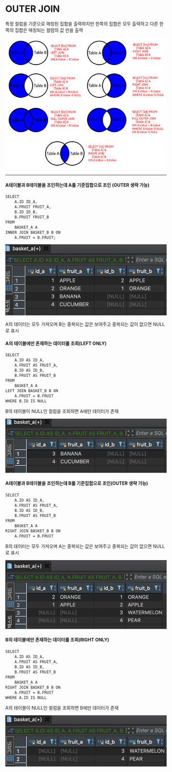 # **OUTER JOIN**

특정 컬럼을 기준으로 매칭된 집합을 출력하지만 한쪽의 집합은 모두 출력하고 다른 한쪽의 집합은 매칭되는 컬럼의 값 만을 출력


![OUTER JOIN](./images/15_01.png)

---

#### A테이블과 B테이블을 조인하는데 A를 기준집합으로 조인 (OUTER 생략 가능)

```
SELECT
	A.ID ID_A,
	A.FRUIT FRUIT_A,
	B.ID ID_B,
	B.FRUIT FRUIT_B
FROM
	BASKET_A A
INNER JOIN BASKET_B B ON
	A.FRUIT = B.FRUIT;
```
![OUTER JOIN](./images/15_02.png)

A의 데이터는 모두 가져오며 B는 중복되는 값은 보여주고 중복되는 값이 없으면 NULL로 표시

#### A의 테이블에만 존재하는 데이터를 조회(LEFT ONLY)

```
SELECT
	A.ID AS ID_A,
	A.FRUIT AS FRUIT_A,
	B.ID AS ID_B,
	B.FRUIT AS FRUIT_B
FROM
	BASKET_A A
LEFT JOIN BASKET_B B ON
	A.FRUIT = B.FRUIT
WHERE B.ID IS NULL
```
B의 테이블이 NULL인 컬럼을 조회하면 A에만 데이터가 존재

![](./images/15_03.png)


#### A테이블과 B테이블을 조인하는데 B를 기준집합으로 조인(OUTER 생략 가능)
```
SELECT
	A.ID AS ID_A,
	A.FRUIT AS FRUIT_A,
	B.ID AS ID_B,
	B.FRUIT AS FRUIT_B
FROM
	BASKET_A A
RIGHT JOIN BASKET_B B ON
	A.FRUIT = B.FRUIT
```

B의 데이터는 모두 가져오며 A는 중복되는 값은 보여주고 중복되는 값이 없으면 NULL로 표시

![](./images/15_04.png)

#### B의 테이블에만 존재하는 데이터를 조회(RIGHT ONLY)
```
SELECT
	A.ID AS ID_A,
	A.FRUIT AS FRUIT_A,
	B.ID AS ID_B,
	B.FRUIT AS FRUIT_B
FROM
	BASKET_A A
RIGHT JOIN BASKET_B B ON
	A.FRUIT = B.FRUIT
WHERE A.ID IS NULL
```

A의 테이블이 NULL인 컬럼을 조회하면 B에만 데이터가 존재

![](./images/15_05.png)
